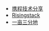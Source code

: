 - [携程技术分享](http://techshow.ctrip.com/archives/category/share)
- [Risingstack](https://blog.risingstack.com/)
- [一亩三分地](http://www.1point3acres.com/bbs/forum.php?mod=forumdisplay&fid=84&filter=typeid&typeid=200)
